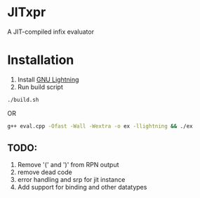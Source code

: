 # JITxpr
A JIT-compiled infix evaluator

# Installation
1. Install [GNU Lightning](https://www.gnu.org/software/lightning/)
2. Run build script
```bash
./build.sh
```
OR
```bash
g++ eval.cpp -Ofast -Wall -Wextra -o ex -llightning && ./ex
```

## TODO:
1. Remove '(' and ')' from RPN output
2. remove dead code
3. error handling and srp for jit instance
4. Add support for binding and other datatypes


